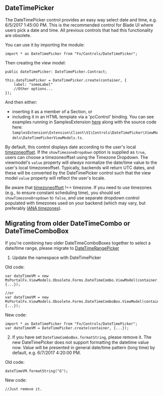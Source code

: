 <a name="datetimepicker"></a>
## DateTimePicker

The DateTimePicker control provides an easy way select date and time, e.g. 6/5/2017 1:45:00 PM.
This is the recommended control for Blade UI where users pick a date and time. All previous controls that had this functionality are obsolete.

You can use it by importing the module:
```
import * as DateTimePicker from "Fx/Controls/DateTimePicker";
```

Then creating the view model:
```
public dateTimePicker: DateTimePicker.Contract;

this.dateTimePicker = DateTimePicker.create(container, {
    label: "someLabel"
    //Other options...
});

```
And then either:
- inserting it as a member of a Section, or
- including it in an HTML template via a 'pcControl' binding.
You can see examples running in SamplesExtension [here](https://aka.ms/portalfx/samples#blade/SamplesExtension/DateTimePickerInstructions/selectedItem/DateTimePickerInstructions/selectedValue/DateTimePickerInstructions) along with the source code here: `SamplesExtension\Extension\Client\V1\Controls\DateTimePicker\ViewModels\DateTimePickerViewModels.ts`.

By default, this control displays date according to the user's local [timezoneoffset](https://developer.mozilla.org/en-US/docs/Web/JavaScript/Reference/Global_Objects/Date/getTimezoneOffset). If the `showTimezoneDropdown` option is supplied as `true`, users can choose a timezoneoffset using the Timezone Dropdown. The viewmodel's `value` property will *always* normalize the date/time value to the user's local timezoneoffset. Typically, backends will return UTC dates, and these will be converted by the DateTimePicker control such that the view model `value` property will reflect the user's locale.

Be aware that [timezoneoffset](http://tantek.com/2015/218/b1/use-timezone-offsets) !== timezone. If you need to use timezones (e.g., to ensure constant scheduling time), you should set `showTimezoneDropdown` to `false`, and use separate dropdown control populated with timezones used on your backend (which may vary, but preferably [IANA timezones](https://www.iana.org/time-zones)).

<a name="migrating-from-older-datetimecombo-or-datetimecombobox"></a>
## Migrating from older DateTimeCombo or DateTimeComboBox

If you're combining two older DateTimeComboBoxes together to select a date/time range, please migrate to [DateTimeRangePicker](portalfx-controls-datetimerangepicker.md)

1. Update the namespace with DateTimePicker

Old code:
```
var dateTimeVM = new MsPortalFx.ViewModels.Obsolete.Forms.DateTimeCombo.ViewModel(container, {...});

//or
var dateTimeVM = new MsPortalFx.ViewModels.Obsolete.Forms.DateTimeComboBox.ViewModel(container, {...});
```

New code:
```
import * as DateTimePicker from "Fx/Controls/DateTimePicker";
var dateTimeVM = DateTimePicker.create(container, {...});
```

2. If you have set `DateTimeComboBox.formatString`, please remove it.
The new DateTimePicker does not support formatting the datetime value now. Value will be presented in general date/time pattern (long time) by default, e.g. 6/7/2017 4:20:00 PM.

Old code:
```
dateTimeVM.formatString("G");
```
New code:
```
//Just remove it.
```
